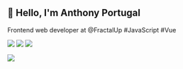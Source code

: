 ## 👋 Hello, I'm Anthony Portugal

Frontend web developer at @FractalUp #JavaScript #Vue

<img src="https://img.shields.io/badge/JavaScript-323330?style=for-the-badge&logo=javascript&logoColor=F7DF1E" /> <img src="https://img.shields.io/badge/Vue.js-35495E?style=for-the-badge&logo=vuedotjs&logoColor=4FC08D" /> <img src="https://img.shields.io/badge/Quasar-1976D2?style=for-the-badge&logo=quasar&logoColor=white" />

<img src="https://github-readme-stats.vercel.app/api/top-langs/?username=anthonyportugal&bg_color=1e1e2e&text_color=cdd6f4&icon_color=cba6f7&title_color=94e2d5" />
